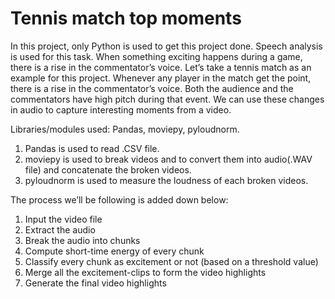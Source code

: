 # Tennis match top moments

In this project, only Python is used to get this project done. Speech analysis is used for this task. When something exciting happens during a game, there is a rise in the commentator’s voice. Let’s take a tennis match as an example for this project. Whenever any player in the match get the point, there is a rise in the commentator’s voice. Both the audience and the commentators have high pitch during that event. We can use these changes in audio to capture interesting moments from a video.

Libraries/modules used: Pandas, moviepy, pyloudnorm.

1) Pandas is used to read .CSV file.
2) moviepy is used to break videos and to convert them into audio(.WAV file) and concatenate the broken videos.
3) pyloudnorm is used to measure the loudness of each broken videos.

The process we’ll be following is added down below:
1. Input the video file
2. Extract the audio
3. Break the audio into chunks
4. Compute short-time energy of every chunk
5. Classify every chunk as excitement or not (based on a threshold value)
6. Merge all the excitement-clips to form the video highlights
7. Generate the final video highlights
